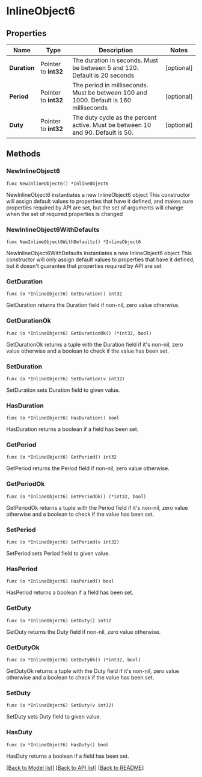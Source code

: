 # InlineObject6

## Properties

Name | Type | Description | Notes
------------ | ------------- | ------------- | -------------
**Duration** | Pointer to **int32** | The duration in seconds. Must be between 5 and 120. Default is 20 seconds | [optional] 
**Period** | Pointer to **int32** | The period in milliseconds. Must be between 100 and 1000. Default is 160 milliseconds | [optional] 
**Duty** | Pointer to **int32** | The duty cycle as the percent active. Must be between 10 and 90. Default is 50. | [optional] 

## Methods

### NewInlineObject6

`func NewInlineObject6() *InlineObject6`

NewInlineObject6 instantiates a new InlineObject6 object
This constructor will assign default values to properties that have it defined,
and makes sure properties required by API are set, but the set of arguments
will change when the set of required properties is changed

### NewInlineObject6WithDefaults

`func NewInlineObject6WithDefaults() *InlineObject6`

NewInlineObject6WithDefaults instantiates a new InlineObject6 object
This constructor will only assign default values to properties that have it defined,
but it doesn't guarantee that properties required by API are set

### GetDuration

`func (o *InlineObject6) GetDuration() int32`

GetDuration returns the Duration field if non-nil, zero value otherwise.

### GetDurationOk

`func (o *InlineObject6) GetDurationOk() (*int32, bool)`

GetDurationOk returns a tuple with the Duration field if it's non-nil, zero value otherwise
and a boolean to check if the value has been set.

### SetDuration

`func (o *InlineObject6) SetDuration(v int32)`

SetDuration sets Duration field to given value.

### HasDuration

`func (o *InlineObject6) HasDuration() bool`

HasDuration returns a boolean if a field has been set.

### GetPeriod

`func (o *InlineObject6) GetPeriod() int32`

GetPeriod returns the Period field if non-nil, zero value otherwise.

### GetPeriodOk

`func (o *InlineObject6) GetPeriodOk() (*int32, bool)`

GetPeriodOk returns a tuple with the Period field if it's non-nil, zero value otherwise
and a boolean to check if the value has been set.

### SetPeriod

`func (o *InlineObject6) SetPeriod(v int32)`

SetPeriod sets Period field to given value.

### HasPeriod

`func (o *InlineObject6) HasPeriod() bool`

HasPeriod returns a boolean if a field has been set.

### GetDuty

`func (o *InlineObject6) GetDuty() int32`

GetDuty returns the Duty field if non-nil, zero value otherwise.

### GetDutyOk

`func (o *InlineObject6) GetDutyOk() (*int32, bool)`

GetDutyOk returns a tuple with the Duty field if it's non-nil, zero value otherwise
and a boolean to check if the value has been set.

### SetDuty

`func (o *InlineObject6) SetDuty(v int32)`

SetDuty sets Duty field to given value.

### HasDuty

`func (o *InlineObject6) HasDuty() bool`

HasDuty returns a boolean if a field has been set.


[[Back to Model list]](../README.md#documentation-for-models) [[Back to API list]](../README.md#documentation-for-api-endpoints) [[Back to README]](../README.md)


